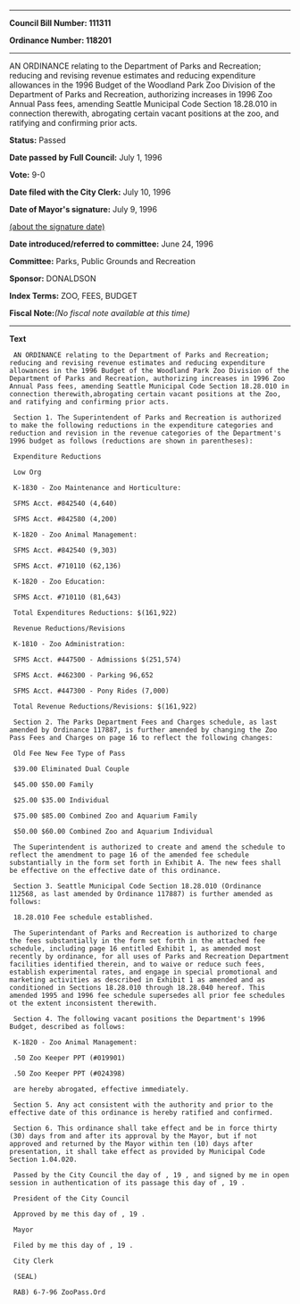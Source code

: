 

********

**Council Bill Number: 111311**
   
**Ordinance Number: 118201**
********

 AN ORDINANCE relating to the Department of Parks and Recreation; reducing and revising revenue estimates and reducing expenditure allowances in the 1996 Budget of the Woodland Park Zoo Division of the Department of Parks and Recreation, authorizing increases in 1996 Zoo Annual Pass fees, amending Seattle Municipal Code Section 18.28.010 in connection therewith, abrogating certain vacant positions at the zoo, and ratifying and confirming prior acts.

**Status:** Passed
   
**Date passed by Full Council:** July 1, 1996
   
**Vote:** 9-0
   
**Date filed with the City Clerk:** July 10, 1996
   
**Date of Mayor's signature:** July 9, 1996
   
[(about the signature date)](/~public/approvaldate.htm)
   
   
   
**Date introduced/referred to committee:** June 24, 1996
   
**Committee:** Parks, Public Grounds and Recreation
   
**Sponsor:** DONALDSON
   
   
**Index Terms:** ZOO, FEES, BUDGET

**Fiscal Note:**_(No fiscal note available at this time)_

********

**Text**
   
```
 AN ORDINANCE relating to the Department of Parks and Recreation; reducing and revising revenue estimates and reducing expenditure allowances in the 1996 Budget of the Woodland Park Zoo Division of the Department of Parks and Recreation, authorizing increases in 1996 Zoo Annual Pass fees, amending Seattle Municipal Code Section 18.28.010 in connection therewith,abrogating certain vacant positions at the Zoo, and ratifying and confirming prior acts.

 Section 1. The Superintendent of Parks and Recreation is authorized to make the following reductions in the expenditure categories and reduction and revision in the revenue categories of the Department's 1996 budget as follows (reductions are shown in parentheses):

 Expenditure Reductions

 Low Org

 K-1830 - Zoo Maintenance and Horticulture:

 SFMS Acct. #842540 (4,640)

 SFMS Acct. #842580 (4,200)

 K-1820 - Zoo Animal Management:

 SFMS Acct. #842540 (9,303)

 SFMS Acct. #710110 (62,136)

 K-1820 - Zoo Education:

 SFMS Acct. #710110 (81,643)

 Total Expenditures Reductions: $(161,922)

 Revenue Reductions/Revisions

 K-1810 - Zoo Administration:

 SFMS Acct. #447500 - Admissions $(251,574)

 SFMS Acct. #462300 - Parking 96,652

 SFMS Acct. #447300 - Pony Rides (7,000)

 Total Revenue Reductions/Revisions: $(161,922)

 Section 2. The Parks Department Fees and Charges schedule, as last amended by Ordinance 117887, is further amended by changing the Zoo Pass Fees and Charges on page 16 to reflect the following changes:

 Old Fee New Fee Type of Pass

 $39.00 Eliminated Dual Couple

 $45.00 $50.00 Family

 $25.00 $35.00 Individual

 $75.00 $85.00 Combined Zoo and Aquarium Family

 $50.00 $60.00 Combined Zoo and Aquarium Individual

 The Superintendent is authorized to create and amend the schedule to reflect the amendment to page 16 of the amended fee schedule substantially in the form set forth in Exhibit A. The new fees shall be effective on the effective date of this ordinance.

 Section 3. Seattle Municipal Code Section 18.28.010 (Ordinance 112568, as last amended by Ordinance 117887) is further amended as follows:

 18.28.010 Fee schedule established.

 The Superintendant of Parks and Recreation is authorized to charge the fees substantially in the form set forth in the attached fee schedule, including page 16 entitled Exhibit 1, as amended most recently by ordinance, for all uses of Parks and Recreation Department facilities identified therein, and to waive or reduce such fees, establish experimental rates, and engage in special promotional and marketing activities as described in Exhibit 1 as amended and as conditioned in Sections 18.28.010 through 18.28.040 hereof. This amended 1995 and 1996 fee schedule supersedes all prior fee schedules ot the extent inconsistent therewith.

 Section 4. The following vacant positions the Department's 1996 Budget, described as follows:

 K-1820 - Zoo Animal Management:

 .50 Zoo Keeper PPT (#019901)

 .50 Zoo Keeper PPT (#024398)

 are hereby abrogated, effective immediately.

 Section 5. Any act consistent with the authority and prior to the effective date of this ordinance is hereby ratified and confirmed.

 Section 6. This ordinance shall take effect and be in force thirty (30) days from and after its approval by the Mayor, but if not approved and returned by the Mayor within ten (10) days after presentation, it shall take effect as provided by Municipal Code Section 1.04.020.

 Passed by the City Council the day of , 19 , and signed by me in open session in authentication of its passage this day of , 19 .

 President of the City Council

 Approved by me this day of , 19 .

 Mayor

 Filed by me this day of , 19 .

 City Clerk

 (SEAL)

 RAB) 6-7-96 ZooPass.Ord

```
